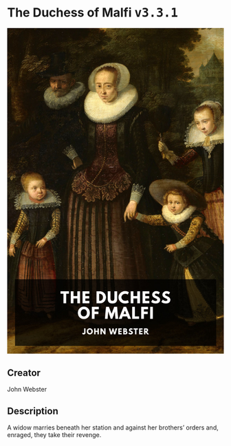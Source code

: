 
# The Duchess of Malfi <kbd>v3.3.1</kbd>

<center>
  <img src="./cover-1024.jpg"/>
</center>

## Creator
John Webster

## Description
A widow marries beneath her station and against her brothers’ orders and, enraged, they take their revenge.

